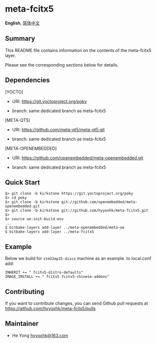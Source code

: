 # meta-fcitx5

**English**,
[简体中文][ZH_CN]

[EN]:README.md
[ZH_CN]:README_zh.md

## Summary

This README file contains information on the contents of the meta-fcitx5 layer.

Please see the corresponding sections below for details.

## Dependencies

[YOCTO]

- URI: https://git.yoctoproject.org/poky

- branch: same dedicated branch as meta-fcitx5

[META-QT5]

- URI: https://github.com/meta-qt5/meta-qt5.git

- branch: same dedicated branch as meta-fcitx5

[META-OPENEMBEDDED]

- URI: https://github.com/openembedded/meta-openembedded.git

- branch: same dedicated branch as meta-fcitx5

## Quick Start

```shell
$> git clone -b kirkstone https://git.yoctoproject.org/poky
$> cd poky
$> git clone -b kirkstone git://github.com/openembedded/meta-openembedded.git
$> git clone -b kirkstone git://github.com/hyyoxhk/meta-fcitx5.git
$>
$> source oe-init-build-env
...
$ bitbake-layers add-layer ../meta-openembedded/meta-oe
$ bitbake-layers add-layer ../meta-fcitx5
```

## Example

Below we build for `stm32mp15-disco` machine as an example. to local.conf add:

```bitbake
INHERIT += " fcitx5-distro-defaults"
IMAGE_INSTALL += " fcitx5 fcitx5-chinese-addons"
```

## Contributing

If you want to contribute changes, you can send Github pull requests at https://github.com/hyyoxhk/meta-fcits5/pulls

## Maintainer

- He Yong <hyyoxhk@163.com>